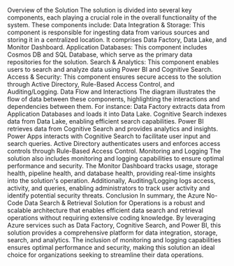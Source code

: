 Overview of the Solution
The solution is divided into several key components, each playing a crucial role in the overall functionality of the system. These components include:
Data Integration & Storage: This component is responsible for ingesting data from various sources and storing it in a centralized location. It comprises Data Factory, Data Lake, and Monitor Dashboard.
Application Databases: This component includes Cosmos DB and SQL Database, which serve as the primary data repositories for the solution.
Search & Analytics: This component enables users to search and analyze data using Power BI and Cognitive Search.
Access & Security: This component ensures secure access to the solution through Active Directory, Rule-Based Access Control, and Auditing/Logging.
Data Flow and Interactions
The diagram illustrates the flow of data between these components, highlighting the interactions and dependencies between them. For instance:
Data Factory extracts data from Application Databases and loads it into Data Lake.
Cognitive Search indexes data from Data Lake, enabling efficient search capabilities.
Power BI retrieves data from Cognitive Search and provides analytics and insights.
Power Apps interacts with Cognitive Search to facilitate user input and search queries.
Active Directory authenticates users and enforces access controls through Rule-Based Access Control.
Monitoring and Logging
The solution also includes monitoring and logging capabilities to ensure optimal performance and security. The Monitor Dashboard tracks usage, storage health, pipeline health, and database health, providing real-time insights into the solution's operation. Additionally, Auditing/Logging logs access, activity, and queries, enabling administrators to track user activity and identify potential security threats.
Conclusion
In summary, the Azure No-Code Data Search & Retrieval Solution for Operations is a robust and scalable architecture that enables efficient data search and retrieval operations without requiring extensive coding knowledge. By leveraging Azure services such as Data Factory, Cognitive Search, and Power BI, this solution provides a comprehensive platform for data integration, storage, search, and analytics. The inclusion of monitoring and logging capabilities ensures optimal performance and security, making this solution an ideal choice for organizations seeking to streamline their data operations.
